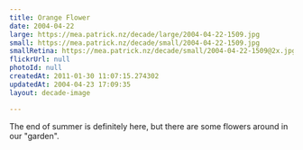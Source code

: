 ```yaml
---
title: Orange Flower
date: 2004-04-22
large: https://mea.patrick.nz/decade/large/2004-04-22-1509.jpg
small: https://mea.patrick.nz/decade/small/2004-04-22-1509.jpg
smallRetina: https://mea.patrick.nz/decade/small/2004-04-22-1509@2x.jpg
flickrUrl: null
photoId: null
createdAt: 2011-01-30 11:07:15.274302
updatedAt: 2004-04-23 17:09:35
layout: decade-image

---
```

The end of summer is definitely here, but there are some flowers around in our "garden".
